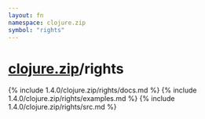 ```yaml
---
layout: fn
namespace: clojure.zip
symbol: "rights"
---
```


# [clojure.zip](../)/rights

{% include 1.4.0/clojure.zip/rights/docs.md %}
{% include 1.4.0/clojure.zip/rights/examples.md %}
{% include 1.4.0/clojure.zip/rights/src.md %}

